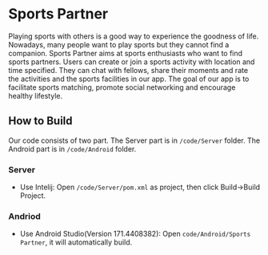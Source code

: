 # Sports Partner

Playing sports with others is a good way to experience the goodness of life. Nowadays, many people want to play sports but they cannot find a companion. Sports Partner aims at sports enthusiasts who want to find sports partners. Users can create or join a sports activity with location and time specified. They can chat with fellows, share their moments and rate the activities and the sports facilities in our app. The goal of our app is to facilitate sports matching, promote social networking and encourage healthy lifestyle.

## How to Build
Our code consists of two part. The Server part is in ``/code/Server`` folder. The Android part is in ``/code/Android`` folder.

### Server
- Use Intelij: Open ``/code/Server/pom.xml`` as project, then click Build->Build Project.

### Andriod
- Use Android Studio(Version 171.4408382): Open ``code/Android/Sports Partner``, it will automatically build.
